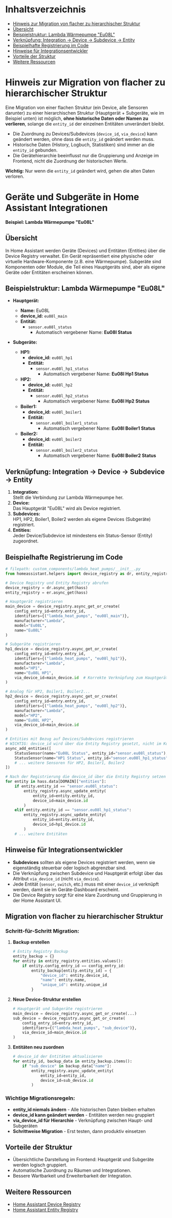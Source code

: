# Inhaltsverzeichnis

- [Hinweis zur Migration von flacher zu hierarchischer Struktur](#hinweis-zur-migration-von-flacher-zu-hierarchischer-struktur)
- [Übersicht](#übersicht)
- [Beispielstruktur: Lambda Wärmepumpe "Eu08L"](#beispielstruktur-lambda-wärmepumpe-eu08l)
- [Verknüpfung: Integration → Device → Subdevice → Entity](#verknüpfung-integration--device--subdevice--entity)
- [Beispielhafte Registrierung im Code](#beispielhafte-registrierung-im-code)
- [Hinweise für Integrationsentwickler](#hinweise-für-integrationsentwickler)
- [Vorteile der Struktur](#vorteile-der-struktur)
- [Weitere Ressourcen](#weitere-ressourcen)
# Hinweis zur Migration von flacher zu hierarchischer Struktur

Eine Migration von einer flachen Struktur (ein Device, alle Sensoren darunter) zu einer hierarchischen Struktur (Hauptgerät + Subgeräte, wie im Beispiel unten) ist möglich, **ohne historische Daten oder Namen zu verlieren**, solange die `entity_id` der einzelnen Entitäten unverändert bleibt.

- Die Zuordnung zu Devices/Subdevices (`device_id`, `via_device`) kann geändert werden, ohne dass die `entity_id` geändert werden muss.
- Historische Daten (History, Logbuch, Statistiken) sind immer an die `entity_id` gebunden.
- Die Gerätehierarchie beeinflusst nur die Gruppierung und Anzeige im Frontend, nicht die Zuordnung der historischen Werte.

**Wichtig:** Nur wenn die `entity_id` geändert wird, gehen die alten Daten verloren.
# Geräte und Subgeräte in Home Assistant Integrationen  
**Beispiel: Lambda Wärmepumpe "Eu08L"**

## Übersicht

In Home Assistant werden Geräte (Devices) und Entitäten (Entities) über die Device Registry verwaltet. Ein Gerät repräsentiert eine physische oder virtuelle Hardware-Komponente (z.B. eine Wärmepumpe). Subgeräte sind Komponenten oder Module, die Teil eines Hauptgeräts sind, aber als eigene Geräte oder Entitäten erscheinen können.

## Beispielstruktur: Lambda Wärmepumpe "Eu08L"


- **Hauptgerät:**  
  - **Name:** Eu08L  
  - **device_id:** `eu08l_main`
  - **Entität:**  
    - `sensor.eu08l_status`  
      - Automatisch vergebener Name: **Eu08l Status**

- **Subgeräte:**  
  - **HP1:**  
    - **device_id:** `eu08l_hp1`
    - **Entität:**  
      - `sensor.eu08l_hp1_status`  
        - Automatisch vergebener Name: **Eu08l Hp1 Status**
  - **HP2:**  
    - **device_id:** `eu08l_hp2`
    - **Entität:**  
      - `sensor.eu08l_hp2_status`  
        - Automatisch vergebener Name: **Eu08l Hp2 Status**
  - **Boiler1:**  
    - **device_id:** `eu08l_boiler1`
    - **Entität:**  
      - `sensor.eu08l_boiler1_status`  
        - Automatisch vergebener Name: **Eu08l Boiler1 Status**
  - **Boiler2:**  
    - **device_id:** `eu08l_boiler2`
    - **Entität:**  
      - `sensor.eu08l_boiler2_status`  
        - Automatisch vergebener Name: **Eu08l Boiler2 Status**

## Verknüpfung: Integration → Device → Subdevice → Entity

1. **Integration:**  
   Stellt die Verbindung zur Lambda Wärmepumpe her.
2. **Device:**  
   Das Hauptgerät "Eu08L" wird als Device registriert.
3. **Subdevices:**  
   HP1, HP2, Boiler1, Boiler2 werden als eigene Devices (Subgeräte) registriert.
4. **Entities:**  
   Jeder Device/Subdevice ist mindestens ein Status-Sensor (Entity) zugeordnet.

## Beispielhafte Registrierung im Code

```python
# filepath: custom_components/lambda_heat_pumps/__init__.py
from homeassistant.helpers import device_registry as dr, entity_registry as er

# Device Registry und Entity Registry abrufen
device_registry = dr.async_get(hass)
entity_registry = er.async_get(hass)

# Hauptgerät registrieren
main_device = device_registry.async_get_or_create(
    config_entry_id=entry.entry_id,
    identifiers={("lambda_heat_pumps", "eu08l_main")},
    manufacturer="Lambda",
    model="Eu08L",
    name="Eu08L"
)

# Subgeräte registrieren
hp1_device = device_registry.async_get_or_create(
    config_entry_id=entry.entry_id,
    identifiers={("lambda_heat_pumps", "eu08l_hp1")},
    manufacturer="Lambda",
    model="HP1",
    name="Eu08L HP1",
    via_device_id=main_device.id  # Korrekte Verknüpfung zum Hauptgerät
)

# Analog für HP2, Boiler1, Boiler2...
hp2_device = device_registry.async_get_or_create(
    config_entry_id=entry.entry_id,
    identifiers={("lambda_heat_pumps", "eu08l_hp2")},
    manufacturer="Lambda",
    model="HP2",
    name="Eu08L HP2",
    via_device_id=main_device.id
)

# Entities mit Bezug auf Devices/Subdevices registrieren
# WICHTIG: device_id wird über die Entity Registry gesetzt, nicht im Konstruktor
async_add_entities([
    StatusSensor(name="Eu08L Status", entity_id="sensor.eu08l_status"),
    StatusSensor(name="HP1 Status", entity_id="sensor.eu08l_hp1_status"),
    # ... weitere Sensoren für HP2, Boiler1, Boiler2
])

# Nach der Registrierung die device_id über die Entity Registry setzen
for entity in hass.data[DOMAIN]["entities"]:
    if entity.entity_id == "sensor.eu08l_status":
        entity_registry.async_update_entity(
            entity_id=entity.entity_id,
            device_id=main_device.id
        )
    elif entity.entity_id == "sensor.eu08l_hp1_status":
        entity_registry.async_update_entity(
            entity_id=entity.entity_id,
            device_id=hp1_device.id
        )
    # ... weitere Entitäten
```

## Hinweise für Integrationsentwickler

- **Subdevices** sollten als eigene Devices registriert werden, wenn sie eigenständig steuerbar oder logisch abgrenzbar sind.
- Die Verknüpfung zwischen Subdevice und Hauptgerät erfolgt über das Attribut `via_device_id` (nicht `via_device`).
- Jede Entität (`sensor`, `switch`, etc.) muss mit einer `device_id` verknüpft werden, damit sie im Geräte-Dashboard erscheint.
- Die Device Registry sorgt für eine klare Zuordnung und Gruppierung in der Home Assistant UI.

## Migration von flacher zu hierarchischer Struktur

### **Schritt-für-Schritt Migration:**

1. **Backup erstellen**
   ```python
   # Entity Registry Backup
   entity_backup = {}
   for entity in entity_registry.entities.values():
       if entity.config_entry_id == config_entry_id:
           entity_backup[entity.entity_id] = {
               "device_id": entity.device_id,
               "name": entity.name,
               "unique_id": entity.unique_id
           }
   ```

2. **Neue Device-Struktur erstellen**
   ```python
   # Hauptgerät und Subgeräte registrieren
   main_device = device_registry.async_get_or_create(...)
   sub_device = device_registry.async_get_or_create(
       config_entry_id=entry.entry_id,
       identifiers={("lambda_heat_pumps", "sub_device")},
       via_device_id=main_device.id
   )
   ```

3. **Entitäten neu zuordnen**
   ```python
   # device_id der Entitäten aktualisieren
   for entity_id, backup_data in entity_backup.items():
       if "sub_device" in backup_data["name"]:
           entity_registry.async_update_entity(
               entity_id=entity_id,
               device_id=sub_device.id
           )
   ```

### **Wichtige Migrationsregeln:**

- **entity_id niemals ändern** - Alle historischen Daten bleiben erhalten
- **device_id kann geändert werden** - Entitäten werden neu gruppiert
- **via_device_id für Hierarchie** - Verknüpfung zwischen Haupt- und Subgeräten
- **Schrittweise Migration** - Erst testen, dann produktiv einsetzen

## Vorteile der Struktur

- Übersichtliche Darstellung im Frontend: Hauptgerät und Subgeräte werden logisch gruppiert.
- Automatische Zuordnung zu Räumen und Integrationen.
- Bessere Wartbarkeit und Erweiterbarkeit der Integration.

## Weitere Ressourcen

- [Home Assistant Device Registry](https://developers.home-assistant.io/docs/device_registry_index/)
- [Home Assistant Entity Registry](https://developers.home-assistant.io/docs/entity_registry_index/)
